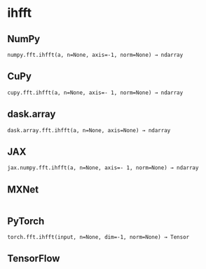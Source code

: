 # ihfft

## NumPy

```
numpy.fft.ihfft(a, n=None, axis=-1, norm=None) → ndarray
```

## CuPy

```
cupy.fft.ihfft(a, n=None, axis=- 1, norm=None) → ndarray
```

## dask.array

```
dask.array.fft.ihfft(a, n=None, axis=None) → ndarray
```

## JAX

```
jax.numpy.fft.ihfft(a, n=None, axis=- 1, norm=None) → ndarray
```

## MXNet

```

```

## PyTorch

```
torch.fft.ihfft(input, n=None, dim=-1, norm=None) → Tensor
```

## TensorFlow

```

```
